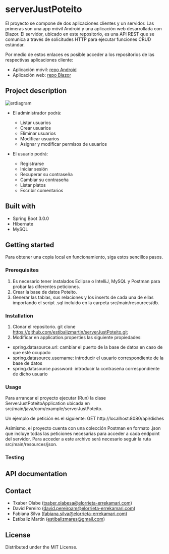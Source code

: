 # serverJustPoteito
El proyecto se compone de dos aplicaciones clientes y un servidor. Las primeras son una app móvil Android y una aplicación web desarrollada con Blazor. El servidor, ubicado en este repositorio, es una API REST que se comunica a través de solicitudes HTTP para ejecutar funciones CRUD estándar.

Por medio de estos enlaces es posible acceder a los repositorios de las respectivas aplicaciones cliente:
- Aplicación móvil: [repo Android](https://github.com/estibalizmartin/androidJustPoteito.git) 
- Aplicación web: [repo Blazor](https://github.com/Txabo/JustPoteitoBlazor.git)

## Project description
![erdiagram](https://user-images.githubusercontent.com/78641797/208735750-88cc9392-cf6b-4a94-a865-d2c774dbe96e.png)

- El administrador podrá: 
  - Listar usuarios
  - Crear usuarios
  - Eliminar usuarios
  - Modificar usuarios
  - Asignar y modificar permisos de usuarios
 
- El usuario podrá:
  - Registrarse
  - Iniciar sesión
  - Recuperar su contraseña
  - Cambiar su contraseña
  - Listar platos
  - Escribir comentarios

## Built with 
- Spring Boot 3.0.0
- Hibernate
- MySQL

## Getting started 
Para obtener una copia local en funcionamiento, siga estos sencillos pasos.

### Prerequisites
1. Es necesario tener instalados Eclipse o IntelliJ, MySQL y Postman para probar las diferentes peticiones.
2. Crear la base de datos Poteito.
3. Generar las tablas, sus relaciones y los inserts de cada una de ellas importando el script .sql incluido en la carpeta src/main/resources/db.

### Installation
1. Clonar el repositorio.
  git clone https://github.com/estibalizmartin/serverJustPoteito.git
2. Modificar en application.properties las siguiente propiedades:
  - spring.datasource.url: cambiar el puerto de la base de datos en caso de que esté ocupado
  - spring.datasource.username: introducir el usuario correspondiente de la base de datos
  - spring.datasource.password: introducir la contraseña correspondiente de dicho usuario

### Usage
Para arrancar el proyecto ejecutar (Run) la clase ServerJustPoteitoApplication ubicada en src/main/java/com/example/serverJustPoteito.

Un ejemplo de petición es el siguiente:
  GET http://localhost:8080/api/dishes

Asimismo, el proyecto cuenta con una colección Postman en formato .json que incluye todas las peticiones necesarias para acceder a cada endpoint del servidor. Para acceder a este archivo será necesario seguir la ruta src/main/resources/json.

### Testing 

## API documentation

## Contact
- Txaber Olabe (txaber.olabesa@elorrieta-errekamari.com)
- David Pereiro (david.pereiroam@elorrieta-errekamari.com)
- Fabiana Silva (fabiana.silva@elorrieta-errekamari.com)
- Estíbaliz Martín (estibalizmares@gmail.com)

## License
Distributed under the MIT License.
